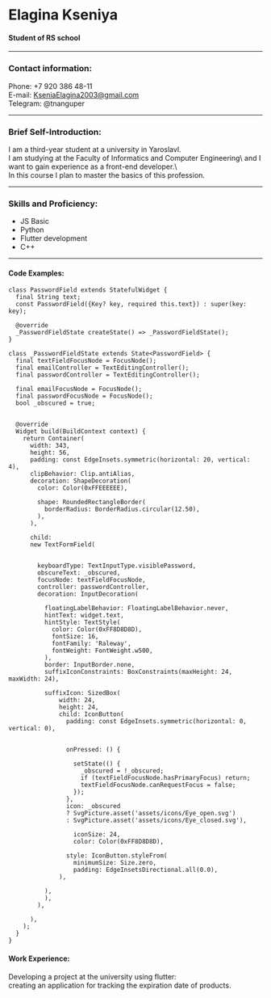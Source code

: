 
# Elagina Kseniya
#### Student of RS school
***
### Contact information:  
Phone: +7 920 386 48-11\
E-mail: KseniaElagina2003@gmail.com\
Telegram: @tnanguper
***
### Brief Self-Introduction: 
I am a third-year student at a university in Yaroslavl.\
I am studying at the Faculty of Informatics and Computer Engineering\ 
and I want to gain experience as a front-end developer.\  
In this course I plan to master the basics of this profession.
***
### Skills and Proficiency: 
* JS Basic
* Python
* Flutter development
* C++
***
#### Code Examples:
```
class PasswordField extends StatefulWidget {
  final String text;
  const PasswordField({Key? key, required this.text}) : super(key: key);

  @override
  _PasswordFieldState createState() => _PasswordFieldState();
}

class _PasswordFieldState extends State<PasswordField> {
  final textFieldFocusNode = FocusNode();
  final emailController = TextEditingController();
  final passwordController = TextEditingController();

  final emailFocusNode = FocusNode();
  final passwordFocusNode = FocusNode();
  bool _obscured = true;


  @override
  Widget build(BuildContext context) {
    return Container(
      width: 343,
      height: 56,
      padding: const EdgeInsets.symmetric(horizontal: 20, vertical: 4),
      clipBehavior: Clip.antiAlias,
      decoration: ShapeDecoration(
        color: Color(0xFFEEEEEE),

        shape: RoundedRectangleBorder(
          borderRadius: BorderRadius.circular(12.50),
        ),
      ),

      child:
      new TextFormField(


        keyboardType: TextInputType.visiblePassword,
        obscureText: _obscured,
        focusNode: textFieldFocusNode,
        controller: passwordController,
        decoration: InputDecoration(

          floatingLabelBehavior: FloatingLabelBehavior.never,
          hintText: widget.text,
          hintStyle: TextStyle(
            color: Color(0xFF8D8D8D),
            fontSize: 16,
            fontFamily: 'Raleway',
            fontWeight: FontWeight.w500,
          ),
          border: InputBorder.none,
          suffixIconConstraints: BoxConstraints(maxHeight: 24, maxWidth: 24),

          suffixIcon: SizedBox(
              width: 24,
              height: 24,
              child: IconButton(
                padding: const EdgeInsets.symmetric(horizontal: 0, vertical: 0),


                onPressed: () {

                  setState(() {
                    _obscured = !_obscured;
                    if (textFieldFocusNode.hasPrimaryFocus) return;
                    textFieldFocusNode.canRequestFocus = false;
                  });
                },
                icon: _obscured
                ? SvgPicture.asset('assets/icons/Eye_open.svg')
                : SvgPicture.asset('assets/icons/Eye_closed.svg'),

                  iconSize: 24,
                  color: Color(0xFF8D8D8D),

                style: IconButton.styleFrom(
                  minimumSize: Size.zero,
                  padding: EdgeInsetsDirectional.all(0.0),
              ),

          ),
          ),
        ),

      ),
    );
  }
}
```
#### Work Experience:
Developing a project at the university using flutter:\
creating an application for tracking the expiration date of products.





